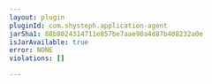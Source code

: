 ```yaml
---
layout: plugin
pluginId: com.shysteph.application-agent
jarSha1: 88b8024314711e857be7aae90a4d87b408232a0e
isJarAvailable: true
error: NONE
violations: []

---
```


